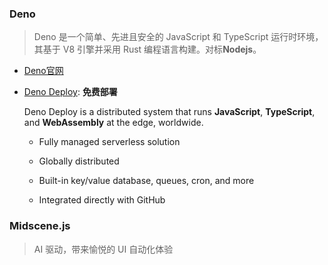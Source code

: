 ### Deno

> Deno 是一个简单、先进且安全的 JavaScript 和 TypeScript 运行时环境，其基于 V8 引擎并采用 Rust 编程语言构建。对标**Nodejs**。

- [Deno官网](https://deno.com/)

- [Deno Deploy](https://dash.deno.com/): **免费部署**
  
  Deno Deploy is a distributed system that runs **JavaScript**, **TypeScript**, and **WebAssembly** at the edge, worldwide.
  
  - Fully managed serverless solution
  
  - Globally distributed
  
  - Built-in key/value database, queues, cron, and more
  
  - Integrated directly with GitHub

### Midscene.js

> AI 驱动，带来愉悦的 UI 自动化体验
